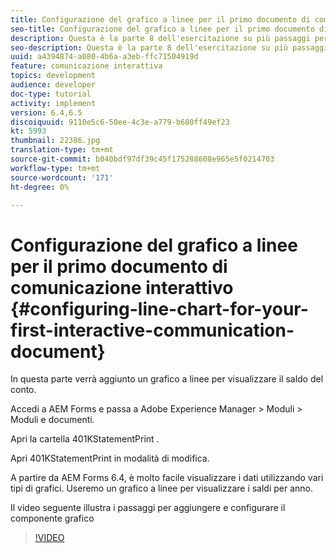 ```yaml
---
title: Configurazione del grafico a linee per il primo documento di comunicazione interattivo
seo-title: Configurazione del grafico a linee per il primo documento di comunicazione interattivo
description: Questa è la parte 8 dell'esercitazione su più passaggi per creare il primo documento di comunicazione interattivo per il canale di stampa. In questa parte verrà aggiunto un grafico a linee per visualizzare il saldo del conto.
seo-description: Questa è la parte 8 dell'esercitazione su più passaggi per creare il primo documento di comunicazione interattivo per il canale di stampa. In questa parte verrà aggiunto un grafico a linee per visualizzare il saldo del conto.
uuid: a4394874-a080-4b6a-a3eb-ffc71504919d
feature: comunicazione interattiva
topics: development
audience: developer
doc-type: tutorial
activity: implement
version: 6.4,6.5
discoiquuid: 9110e5c6-50ee-4c3e-a779-b680ff49ef23
kt: 5993
thumbnail: 22386.jpg
translation-type: tm+mt
source-git-commit: b040bdf97df39c45f175288608e965e5f0214703
workflow-type: tm+mt
source-wordcount: '171'
ht-degree: 0%

---
```



# Configurazione del grafico a linee per il primo documento di comunicazione interattivo {#configuring-line-chart-for-your-first-interactive-communication-document}

In questa parte verrà aggiunto un grafico a linee per visualizzare il saldo del conto.

Accedi a AEM Forms e passa a Adobe Experience Manager > Moduli > Moduli e documenti.

Apri la cartella 401KStatementPrint .

Apri 401KStatementPrint in modalità di modifica.

A partire da AEM Forms 6.4, è molto facile visualizzare i dati utilizzando vari tipi di grafici. Useremo un grafico a linee per visualizzare i saldi per anno.

Il video seguente illustra i passaggi per aggiungere e configurare il componente grafico

>[!VIDEO](https://video.tv.adobe.com/v/22386/?quality=9&learn=on)

